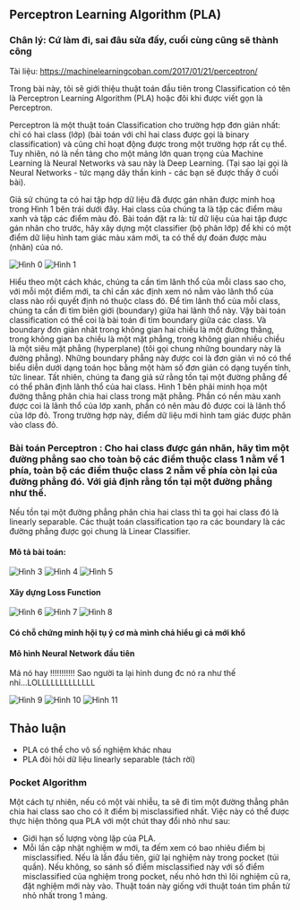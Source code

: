 ## Perceptron Learning Algorithm (PLA)

### Chân lý: Cứ làm đi, sai đâu sửa đấy, cuối cùng cũng sẽ thành công

Tài liệu: https://machinelearningcoban.com/2017/01/21/perceptron/

Trong bài này, tôi sẽ giới thiệu thuật toán đầu tiên trong Classification có tên là Perceptron Learning Algorithm (PLA) hoặc đôi khi được viết gọn là Perceptron.

Perceptron là một thuật toán Classification cho trường hợp đơn giản nhất: chỉ có hai class (lớp) (bài toán với chỉ hai class được gọi là binary classification) và cũng chỉ hoạt động được trong một trường hợp rất cụ thể. Tuy nhiên, nó là nền tảng cho một mảng lớn quan trọng của Machine Learning là Neural Networks và sau này là Deep Learning. (Tại sao lại gọi là Neural Networks - tức mạng dây thần kinh - các bạn sẽ được thấy ở cuối bài).

Giả sử chúng ta có hai tập hợp dữ liệu đã được gán nhãn được minh hoạ trong Hình 1 bên trái dưới đây. Hai class của chúng ta là tập các điểm màu xanh và tập các điểm màu đỏ. Bài toán đặt ra là: từ dữ liệu của hai tập được gán nhãn cho trước, hãy xây dựng một classifier (bộ phân lớp) để khi có một điểm dữ liệu hình tam giác màu xám mới, ta có thể dự đoán được màu (nhãn) của nó.

![Hình 0](https://github.com/lacie-life/ML-basic/blob/master/Lesson7/img/pla1.png?raw=true)
![Hình 1](https://github.com/lacie-life/ML-basic/blob/master/Lesson7/img/pla2.png?raw=true)

Hiểu theo một cách khác, chúng ta cần tìm lãnh thổ của mỗi class sao cho, với mỗi một điểm mới, ta chỉ cần xác định xem nó nằm vào lãnh thổ của class nào rồi quyết định nó thuộc class đó. Để tìm lãnh thổ của mỗi class, chúng ta cần đi tìm biên giới (boundary) giữa hai lãnh thổ này. Vậy bài toán classification có thể coi là bài toán đi tìm boundary giữa các class. Và boundary đơn giản nhât trong không gian hai chiều là một đường thằng, trong không gian ba chiều là một mặt phẳng, trong không gian nhiều chiều là một siêu mặt phẳng (hyperplane) (tôi gọi chung những boundary này là đường phẳng). Những boundary phẳng này được coi là đơn giản vì nó có thể biểu diễn dưới dạng toán học bằng một hàm số đơn giản có dạng tuyến tính, tức linear. Tất nhiên, chúng ta đang giả sử rằng tồn tại một đường phẳng để có thể phân định lãnh thổ của hai class. Hình 1 bên phải minh họa một đường thẳng phân chia hai class trong mặt phẳng. Phần có nền màu xanh được coi là lãnh thổ của lớp xanh, phần có nên màu đỏ được coi là lãnh thổ của lớp đỏ. Trong trường hợp này, điểm dữ liệu mới hình tam giác được phân vào class đỏ.

### Bài toán Perceptron : Cho hai class được gán nhãn, hãy tìm một đường phẳng sao cho toàn bộ các điểm thuộc class 1 nằm về 1 phía, toàn bộ các điểm thuộc class 2 nằm về phía còn lại của đường phẳng đó. Với giả định rằng tồn tại một đường phẳng như thế.

Nếu tồn tại một đường phẳng phân chia hai class thì ta gọi hai class đó là linearly separable. Các thuật toán classification tạo ra các boundary là các đường phẳng được gọi chung là Linear Classifier.

#### Mô tả bài toán:
![Hình 3](https://github.com/lacie-life/ML-basic/blob/master/Lesson7/img/1.PNG?raw=true)
![Hình 4](https://github.com/lacie-life/ML-basic/blob/master/Lesson7/img/pla4.png?raw=true)
![Hình 5](https://github.com/lacie-life/ML-basic/blob/master/Lesson7/img/2.PNG?raw=true)
#### Xây dựng Loss Function

![Hình 6](https://github.com/lacie-life/ML-basic/blob/master/Lesson7/img/3.PNG?raw=true)
![Hình 7](https://github.com/lacie-life/ML-basic/blob/master/Lesson7/img/4.PNG?raw=true)
![Hình 8](https://github.com/lacie-life/ML-basic/blob/master/Lesson7/img/5.PNG?raw=true)

#### Có chỗ chứng minh hội tụ ý cơ mà mình chả hiểu gì cả mới khổ

#### Mô hình Neural Network đầu tiên

Má nó hay !!!!!!!!!!!
Sao người ta lại hình dung đc nó ra như thế nhỉ...LOLLLLLLLLLLLLL

![Hình 9](https://github.com/lacie-life/ML-basic/blob/master/Lesson7/img/6.PNG?raw=true)
![Hình 10](https://github.com/lacie-life/ML-basic/blob/master/Lesson7/img/7.PNG?raw=true)
![Hình 11](https://github.com/lacie-life/ML-basic/blob/master/Lesson7/img/8.PNG?raw=true)

## Thảo luận

- PLA có thể cho vô số nghiệm khác nhau
- PLA đòi hỏi dữ liệu linearly separable (tách rời)
### Pocket Algorithm
Một cách tự nhiên, nếu có một vài nhiễu, ta sẽ đi tìm một đường thẳng phân chia hai class sao cho có ít điểm bị misclassified nhất. Việc này có thể được thực hiện thông qua PLA với một chút thay đổi nhỏ như sau:

- Giới hạn số lượng vòng lặp của PLA.
- Mỗi lần cập nhật nghiệm w mới, ta đếm xem có bao nhiêu điểm bị misclassified. Nếu là lần đầu tiên, giữ lại nghiệm này trong pocket (túi quần). Nếu không, so sánh số điểm misclassified này với số điểm misclassified của nghiệm trong pocket, nếu nhỏ hơn thì lôi nghiệm cũ ra, đặt nghiệm mới này vào.
Thuật toán này giống với thuật toán tìm phần tử nhỏ nhất trong 1 mảng.